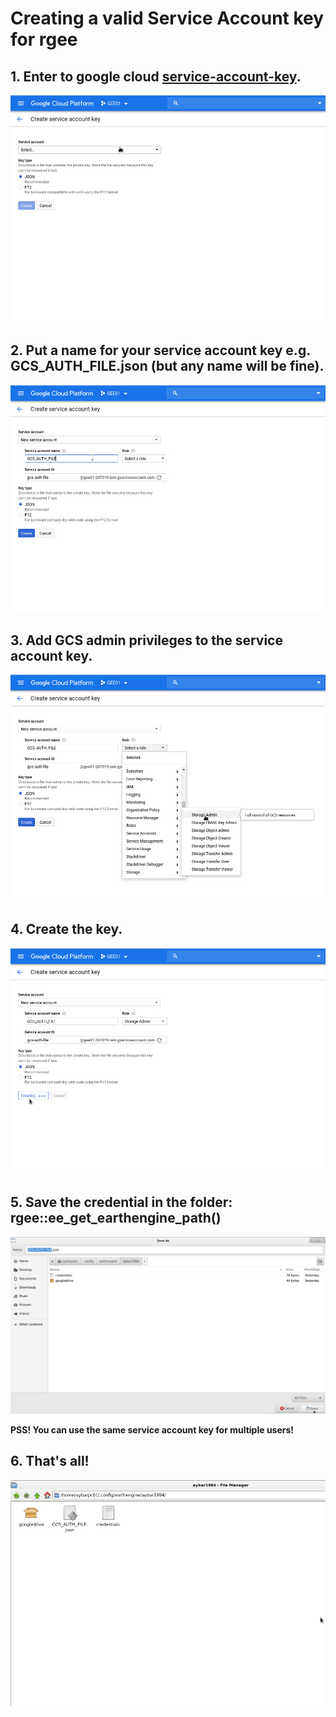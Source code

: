 # Creating a valid Service Account key for rgee

## 1. Enter to google cloud [service-account-key](https://console.cloud.google.com/apis/credentials/serviceaccountkey).

![](p1.png)

## 2. Put a name for your service account key e.g. GCS_AUTH_FILE.json (but any name will be fine).

![](p2.png)

## 3. Add GCS admin privileges to the service account key.

![](p3.png)

## 4. Create the key.

![](p4.png)

## 5. Save the credential in the folder: rgee::ee_get_earthengine_path()

![](p5.png)

**PSS! You can use the same service account key for multiple users!**

## 6. That's all!

![](p6.png)
